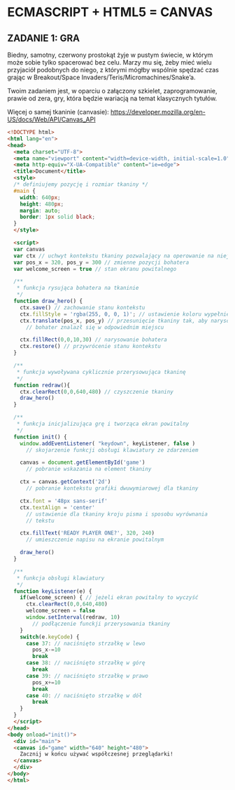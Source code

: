 # ECMASCRIPT + HTML5 = CANVAS

## ZADANIE 1: GRA

Biedny, samotny, czerwony prostokąt żyje w pustym świecie, w którym może sobie tylko spacerować bez celu. 
Marzy mu się, żeby mieć wielu przyjaciół podobnych do niego, z którymi mógłby wspólnie spędzać czas grając w 
Breakout/Space Invaders/Teris/Micromachines/Snake’a.

Twoim zadaniem jest, w oparciu o załączony szkielet, zaprogramowanie, prawie od zera, gry, która będzie 
wariacją na temat klasycznych tytułów.

Więcej o samej tkaninie (canvasie): https://developer.mozilla.org/en-US/docs/Web/API/Canvas_API

``` html
<!DOCTYPE html>
<html lang="en">
<head>
  <meta charset="UTF-8">
  <meta name="viewport" content="width=device-width, initial-scale=1.0">
  <meta http-equiv="X-UA-Compatible" content="ie=edge">
  <title>Document</title>
  <style>
  /* definiujemy pozycję i rozmiar tkaniny */
  #main {
    width: 640px;
    height: 480px;
    margin: auto;
    border: 1px solid black;
  }
  </style>

  <script>
  var canvas
  var ctx // uchwyt kontekstu tkaniny pozwalający na operowanie na niej
  var pos_x = 320, pos_y = 300 // zmienne pozycji bohatera
  var welcome_screen = true // stan ekranu powitalnego

  /**
   * funkcja rysująca bohatera na tkaninie
   */
  function draw_hero() {
    ctx.save() // zachowanie stanu kontekstu
    ctx.fillStyle = 'rgba(255, 0, 0, 1)'; // ustawienie koloru wypełnienia
    ctx.translate(pos_x, pos_y) // przesunięcie tkaniny tak, aby narysowny
      // bohater znalazł się w odpowiednim miejscu

    ctx.fillRect(0,0,10,30) // narysowanie bohatera
    ctx.restore() // przywrócenie stanu kontekstu
  }

  /**
   * funkcja wywoływana cyklicznie przerysowująca tkaninę
   */
  function redraw(){
    ctx.clearRect(0,0,640,480) // czyszczenie tkaniny
    draw_hero()
  }

  /**
   * funkcja inicjalizująca grę i tworząca ekran powitalny
   */
  function init() {
    window.addEventListener( "keydown", keyListener, false )
      // skojarzenie funkcji obsługi klawiatury ze zdarzeniem

    canvas = document.getElementById('game')
      // pobranie wskazania na element tkaniny

    ctx = canvas.getContext('2d')
      // pobranie kontekstu grafiki dwuwymiarowej dla tkaniny

    ctx.font = '48px sans-serif'
    ctx.textAlign = 'center'
      // ustawienie dla tkaniny kroju pisma i sposobu wyrównania
      // tekstu

    ctx.fillText('READY PLAYER ONE?', 320, 240)
      // umieszczenie napisu na ekranie powitalnym

    draw_hero()
  }

  /**
   * funkcja obsługi klawiatury
   */
  function keyListener(e) {
    if(welcome_screen) { // jeżeli ekran powitalny to wyczyść
      ctx.clearRect(0,0,640,480)
      welcome_screen = false
      window.setInterval(redraw, 10)
        // podłączenie funckji przerysowania tkaniny
    }
    switch(e.keyCode) {
      case 37: // naciśnięto strzałkę w lewo
        pos_x-=10
        break
      case 38: // naciśnięto strzałkę w górę
        break
      case 39: // naciśnięto strzałkę w prawo
        pos_x+=10
        break
      case 40: // naciśnięto strzałkę w dół
        break
    }
  }
  </script>
</head>
<body onload="init()">
  <div id="main">
  <canvas id="game" width="640" height="480">
    Zacznij w końcu używać współczesnej przeglądarki!
  </canvas>
  </div>
</body>
</html>
```
